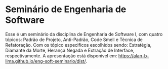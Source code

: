# Seminário de Engenharia de Software

Esse é um seminário da disciplina de Engenharia de Software I, com quatro tópicos: Padrão de Projeto, Anti-Padrão, Code Smell e Técnica de Refatoração. Com os tópico especificos escolhidos sendo: Estratégia, Diamante da Morte, Herança Negada e Extração de Interface, respectivamente. A apresentação está disponível em: https://alan-b-lima.github.io/eng-soft-seminario/dist/.